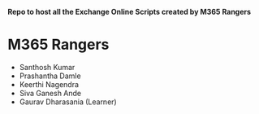 **Repo to host all the Exchange Online Scripts created by M365 Rangers** 

# M365 Rangers
* Santhosh Kumar
* Prashantha Damle 
* Keerthi Nagendra
* Siva Ganesh Ande
* Gaurav Dharasania (Learner)